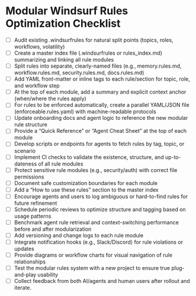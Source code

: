 # Modular Windsurf Rules Optimization Checklist

- [ ] Audit existing .windsurfrules for natural split points (topics, roles, workflows, volatility)
- [ ] Create a master index file (.windsurfrules or rules_index.md) summarizing and linking all rule modules
- [ ] Split rules into separate, clearly-named files (e.g., memory.rules.md, workflow.rules.md, security.rules.md, docs.rules.md)
- [ ] Add YAML front-matter or inline tags to each rule/section for topic, role, and workflow step
- [ ] At the top of each module, add a summary and explicit context anchor (when/where the rules apply)
- [ ] For rules to be enforced automatically, create a parallel YAML/JSON file (enforceable.rules.yaml) with machine-readable protocols
- [ ] Update onboarding docs and agent logic to reference the new modular rule structure
- [ ] Provide a “Quick Reference” or “Agent Cheat Sheet” at the top of each module
- [ ] Develop scripts or endpoints for agents to fetch rules by tag, topic, or scenario
- [ ] Implement CI checks to validate the existence, structure, and up-to-dateness of all rule modules
- [ ] Protect sensitive rule modules (e.g., security/auth) with correct file permissions
- [ ] Document safe customization boundaries for each module
- [ ] Add a “How to use these rules” section to the master index
- [ ] Encourage agents and users to log ambiguous or hard-to-find rules for future refinement
- [ ] Schedule periodic reviews to optimize structure and tagging based on usage patterns
- [ ] Benchmark agent rule retrieval and context-switching performance before and after modularization
- [ ] Add versioning and change logs to each rule module
- [ ] Integrate notification hooks (e.g., Slack/Discord) for rule violations or updates
- [ ] Provide diagrams or workflow charts for visual navigation of rule relationships
- [ ] Test the modular rules system with a new project to ensure true plug-and-play usability
- [ ] Collect feedback from both AI/agents and human users after rollout and iterate.
